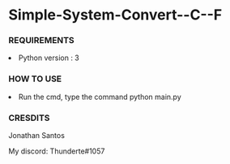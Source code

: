 # Simple-System-Convert--C--F

<h3> REQUIREMENTS </h3>

<li> Python version : 3</li>

<h3> HOW TO USE</h3>

<li> Run the cmd, type the command python main.py</li> 

<h3> CRESDITS </h3>
Jonathan Santos

My discord: Thunderte#1057
